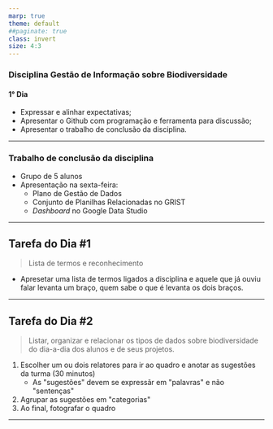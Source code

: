 ```yaml
---
marp: true
theme: default
##paginate: true
class: invert
size: 4:3
---
```


### Disciplina Gestão de Informação sobre Biodiversidade

#### **1° Dia**

* Expressar e alinhar expectativas;
* Apresentar o Github com programação e ferramenta para discussão;
* Apresentar o trabalho de conclusão da disciplina.

---

### Trabalho de conclusão da disciplina

* Grupo de 5 alunos
* Apresentação na sexta-feira:
  * Plano de Gestão de Dados
  * Conjunto de Planilhas Relacionadas no GRIST
  * *Dashboard* no Google Data Studio

---

## Tarefa do Dia #1

>Lista de termos e reconhecimento

* Apresetar uma lista de termos ligados a disciplina e aquele que já ouviu falar levanta um braço, quem sabe o que é levanta os dois braços.
---

## Tarefa do Dia #2

>Listar, organizar e relacionar os tipos de dados sobre biodiversidade do dia-a-dia dos alunos e de seus projetos.

1. Escolher um ou dois relatores para ir ao quadro e anotar as sugestões da turma (30 minutos)
   * As "sugestões" devem se expressãr em "palavras" e não "sentenças"
2. Agrupar as sugestões em "categorias"
3. Ao final, fotografar o quadro

---
